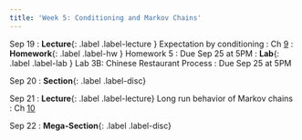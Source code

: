 ```yaml
---
title: 'Week 5: Conditioning and Markov Chains'
---
```


Sep 19
: **Lecture**{: .label .label-lecture } Expectation by conditioning
    : Ch [9](http://prob140.org/textbook/content/Chapter_09/00_Conditioning_Revisited.html)
: **Homework**{: .label .label-hw } Homework 5
    : Due Sep 25 at 5PM
: **Lab**{: .label .label-lab } Lab 3B: Chinese Restaurant Process
    : Due Sep 25 at 5PM

Sep 20
: **Section**{: .label .label-disc}

Sep 21
: **Lecture**{: .label .label-lecture} Long run behavior of Markov chains
    : Ch [10](http://prob140.org/textbook/content/Chapter_10/00_Markov_Chains.html)

Sep 22
: **Mega-Section**{: .label .label-disc}